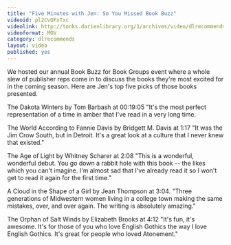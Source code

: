 ```yaml
---
title: "Five Minutes with Jen: So You Missed Book Buzz"
videoid: pl2CvOFxTxc
videolink: http://tonks.darienlibrary.org/1/archives/video/dlrecommends/20180918_five_minutes_jen.mov
videoformat: MOV
category: dlrecommends
layout: video
published: yes
---
```


We hosted our annual Book Buzz for Book Groups event where a whole slew of publisher reps come in to discuss the books they're most excited for in the coming season. Here are Jen's top five picks of those books presented. 

The Dakota Winters by Tom Barbash at 00:19:05 "It's the most perfect representation of a time in amber that I've read in a very long time. 

The World According to Fannie Davis by Bridgett M. Davis at 1:17 "It was the Jim Crow South, but in Detroit. It's a great look at a culture that I never knew that existed."

The Age of Light by Whitney Scharer at 2:08 "This is a wonderful, wonderful debut. You go down a rabbit hole with this book -- the likes which you can't imagine. I'm almost sad that I've already read it so I won't get to read it again for the first time." 

A Cloud in the Shape of a Girl by Jean Thompson at 3:04. "Three generations of Midwestern women living in a college town making the same mistakes, over, and over again. The writing is absolutely amazing." 

The Orphan of Salt Winds by Elizabeth Brooks at 4:12 "It's fun, it's awesome. It's for those of you who love English Gothics the way I love English Gothics. It's great for people who loved Atonement."